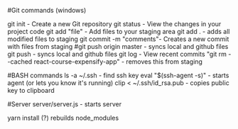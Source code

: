 #Git commands (windows)

git init - Create a new Git repository
git status - View the changes in your project code
git add "file" - Add files to your staging area
git add . - adds all modified files to staging
git commit -m "comments"- Creates a new commit with files from staging
#git push origin master - syncs local and github files
git push - syncs local and github files
git log - View recent commits
"git rm --cached react-course-expensify-app" - removes this from staging

#BASH commands
ls -a ~/.ssh - find ssh key
eval "$(ssh-agent -s)" - starts agent (or lets you know it's running)
clip < ~/.ssh/id_rsa.pub - copies public key to clipboard

#Server
server/server.js - starts server

yarn install (?) rebuilds node_modules

